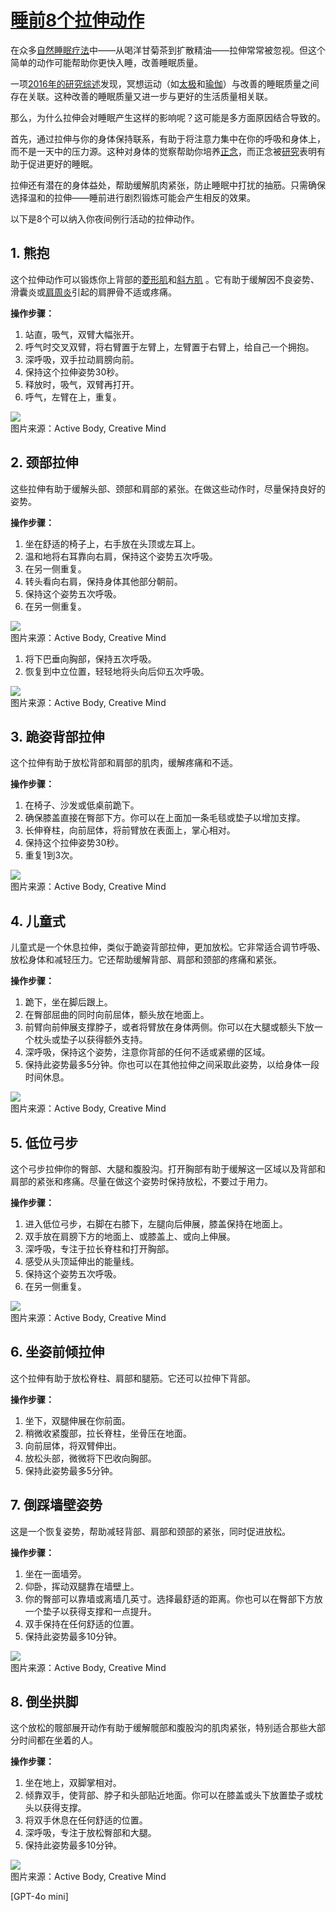 # [睡前8个拉伸动作](https://www.healthline.com/health/stretching-before-bed)

在众多[自然睡眠疗法](https://www.healthline.com/health/healthy-sleep/natural-sleep-aids)中——从喝洋甘菊茶到扩散精油——拉伸常常被忽视。但这个简单的动作可能帮助你更快入睡，改善睡眠质量。

一项[2016年的研究综述](https://doi.org/10.1016/j.smrv.2015.12.001)发现，冥想运动（如[太极](https://www.healthline.com/health/tai-chi-benefits)和[瑜伽](https://www.healthline.com/health/fitness-exercises/definitive-guide-to-yoga)）与改善的睡眠质量之间存在关联。这种改善的睡眠质量又进一步与更好的生活质量相关联。

那么，为什么拉伸会对睡眠产生这样的影响呢？这可能是多方面原因结合导致的。

首先，通过拉伸与你的身体保持联系，有助于将注意力集中在你的呼吸和身体上，而不是一天中的压力源。这种对身体的觉察帮助你培养[正念](https://www.healthline.com/health/mindfulness-tricks-to-reduce-anxiety)，而正念被[研究](https://www.ncbi.nlm.nih.gov/pmc/articles/PMC4407465/)表明有助于促进更好的睡眠。

拉伸还有潜在的身体益处，帮助缓解肌肉紧张，防止睡眠中打扰的抽筋。只需确保选择温和的拉伸——睡前进行剧烈锻炼可能会产生相反的效果。

以下是8个可以纳入你夜间例行活动的拉伸动作。

## 1. 熊抱

这个拉伸动作可以锻炼你上背部的[菱形肌](https://www.healthline.com/human-body-maps/rhomboid-major-muscle)和[斜方肌](https://www.healthline.com/human-body-maps/trapezius-muscle) 。它有助于缓解因不良姿势、滑囊炎或[肩周炎](https://www.healthline.com/health/frozen-shoulder)引起的肩胛骨不适或疼痛。

**操作步骤：**

1. 站直，吸气，双臂大幅张开。
2. 呼气时交叉双臂，将右臂置于左臂上，左臂置于右臂上，给自己一个拥抱。
3. 深呼吸，双手拉动肩膀向前。
4. 保持这个拉伸姿势30秒。
5. 释放时，吸气，双臂再打开。
6. 呼气，左臂在上，重复。

![](https://scillidan.github.io/image_post/8-stretches-to-do-before-bed_01.webp)  
图片来源：Active Body, Creative Mind

## 2. 颈部拉伸

这些拉伸有助于缓解头部、颈部和肩部的紧张。在做这些动作时，尽量保持良好的姿势。

**操作步骤：**

1. 坐在舒适的椅子上，右手放在头顶或左耳上。
2. 温和地将右耳靠向右肩，保持这个姿势五次呼吸。
3. 在另一侧重复。
4. 转头看向右肩，保持身体其他部分朝前。
5. 保持这个姿势五次呼吸。
6. 在另一侧重复。

![](https://scillidan.github.io/image_post/8-stretches-to-do-before-bed_02.webp)  
图片来源：Active Body, Creative Mind

1. 将下巴垂向胸部，保持五次呼吸。
2. 恢复到中立位置，轻轻地将头向后仰五次呼吸。 

![](https://scillidan.github.io/image_post/8-stretches-to-do-before-bed_03.webp)  
图片来源：Active Body, Creative Mind

## 3. 跪姿背部拉伸

这个拉伸有助于放松背部和肩部的肌肉，缓解疼痛和不适。

**操作步骤：**

1. 在椅子、沙发或低桌前跪下。
2. 确保膝盖直接在臀部下方。你可以在上面加一条毛毯或垫子以增加支撑。
3. 长伸脊柱，向前屈体，将前臂放在表面上，掌心相对。
4. 保持这个拉伸姿势30秒。
5. 重复1到3次。

![](https://scillidan.github.io/image_post/8-stretches-to-do-before-bed_04.webp)  
图片来源：Active Body, Creative Mind

## 4. 儿童式

儿童式是一个休息拉伸，类似于跪姿背部拉伸，更加放松。它非常适合调节呼吸、放松身体和减轻压力。它还帮助缓解背部、肩部和颈部的疼痛和紧张。

**操作步骤：**

1. 跪下，坐在脚后跟上。
2. 在臀部屈曲的同时向前屈体，额头放在地面上。
3. 前臂向前伸展支撑脖子，或者将臂放在身体两侧。你可以在大腿或额头下放一个枕头或垫子以获得额外支持。
4. 深呼吸，保持这个姿势，注意你背部的任何不适或紧绷的区域。
5. 保持此姿势最多5分钟。你也可以在其他拉伸之间采取此姿势，以给身体一段时间休息。

![](https://scillidan.github.io/image_post/8-stretches-to-do-before-bed_05.webp)  
图片来源：Active Body, Creative Mind

## 5. 低位弓步

这个弓步拉伸你的臀部、大腿和腹股沟。打开胸部有助于缓解这一区域以及背部和肩部的紧张和疼痛。尽量在做这个姿势时保持放松，不要过于用力。

**操作步骤：**

1. 进入低位弓步，右脚在右膝下，左腿向后伸展，膝盖保持在地面上。
2. 双手放在肩膀下方的地面上、或膝盖上、或向上伸展。
3. 深呼吸，专注于拉长脊柱和打开胸部。
4. 感受从头顶延伸出的能量线。
5. 保持这个姿势五次呼吸。
6. 在另一侧重复。

![](https://scillidan.github.io/image_post/8-stretches-to-do-before-bed_06.webp)  
图片来源：Active Body, Creative Mind

## 6. 坐姿前倾拉伸

这个拉伸有助于放松脊柱、肩部和腿筋。它还可以拉伸下背部。

**操作步骤：**

1. 坐下，双腿伸展在你前面。
2. 稍微收紧腹部，拉长脊柱，坐骨压在地面。
3. 向前屈体，将双臂伸出。
4. 放松头部，微微将下巴收向胸部。
5. 保持此姿势最多5分钟。

## 7. 倒踩墙壁姿势

这是一个恢复姿势，帮助减轻背部、肩部和颈部的紧张，同时促进放松。

**操作步骤：**

1. 坐在一面墙旁。
2. 仰卧，挥动双腿靠在墙壁上。
3. 你的臀部可以靠墙或离墙几英寸。选择最舒适的距离。你也可以在臀部下方放一个垫子以获得支撑和一点提升。
4. 双手保持在任何舒适的位置。
5. 保持此姿势最多10分钟。

![](https://scillidan.github.io/image_post/8-stretches-to-do-before-bed_07.webp)  
图片来源：Active Body, Creative Mind

## 8. 倒坐拱脚

这个放松的髋部展开动作有助于缓解髋部和腹股沟的肌肉紧张，特别适合那些大部分时间都在坐着的人。

**操作步骤：**

1. 坐在地上，双脚掌相对。
2. 倾靠双手，使背部、脖子和头部贴近地面。你可以在膝盖或头下放置垫子或枕头以获得支撑。
3. 将双手休息在任何舒适的位置。
4. 深呼吸，专注于放松臀部和大腿。
5. 保持此姿势最多10分钟。

![](https://scillidan.github.io/image_post/8-stretches-to-do-before-bed_08.webp)  
图片来源：Active Body, Creative Mind

[GPT-4o mini]

